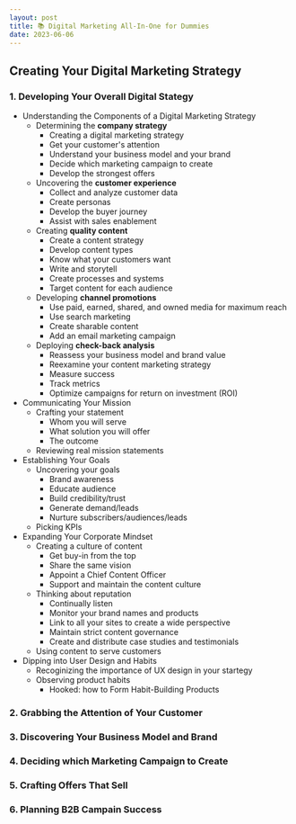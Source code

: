 ```yaml
---
layout: post
title: 📚 Digital Marketing All-In-One for Dummies
date: 2023-06-06
---
```


## Creating Your Digital Marketing Strategy

### 1. Developing Your Overall Digital Stategy

* Understanding the Components of a Digital Marketing Strategy
    * Determining the **company strategy**
        * Creating a digital marketing strategy
        * Get your customer's attention
        * Understand your business model and your brand
        * Decide which marketing campaign to create
        * Develop the strongest offers
    * Uncovering the **customer experience**
        * Collect and analyze customer data
        * Create personas
        * Develop the buyer journey
        * Assist with sales enablement
    * Creating **quality content**
        * Create a content strategy
        * Develop content types
        * Know what your customers want
        * Write and storytell
        * Create processes and systems
        * Target content for each audience
    * Developing **channel promotions**
        * Use paid, earned, shared, and owned media for maximum reach
        * Use search marketing
        * Create sharable content
        * Add an email marketing campaign
    * Deploying **check-back analysis**
        * Reassess your business model and brand value
        * Reexamine your content marketing strategy
        * Measure success
        * Track metrics
        * Optimize campaigns for return on investment (ROI)
* Communicating Your Mission
    * Crafting your statement
        * Whom you will serve
        * What solution you will offer
        * The outcome
    * Reviewing real mission statements
* Establishing Your Goals
    * Uncovering your goals
        * Brand awareness
        * Educate audience
        * Build credibility/trust
        * Generate demand/leads
        * Nurture subscribers/audiences/leads
    * Picking KPIs
* Expanding Your Corporate Mindset
    * Creating a culture of content
        * Get buy-in from the top
        * Share the same vision
        * Appoint a Chief Content Officer
        * Support and maintain the content culture
    * Thinking about reputation
        * Continually listen
        * Monitor your brand names and products
        * Link to all your sites to create a wide perspective
        * Maintain strict content governance
        * Create and distribute case studies and testimonials
    * Using content to serve customers
* Dipping into User Design and Habits
    * Recoginizing the importance of UX design in your startegy
    * Observing product habits
        * Hooked: how to Form Habit-Building Products

### 2. Grabbing the Attention of Your Customer
### 3. Discovering Your Business Model and Brand
### 4. Deciding which Marketing Campaign to Create
### 5. Crafting Offers That Sell
### 6. Planning B2B Campain Success
